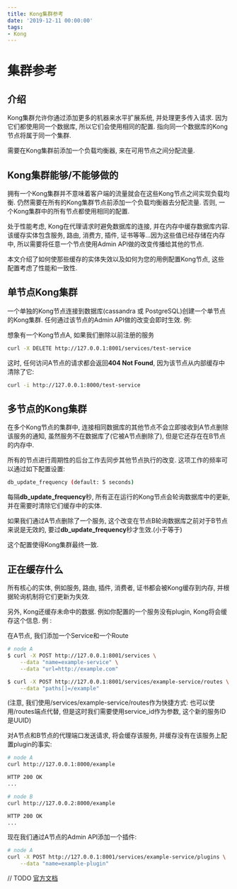 ```yaml
---
title: Kong集群参考
date: '2019-12-11 00:00:00'
tags:
- Kong
---
```

# 集群参考

## 介绍

Kong集群允许你通过添加更多的机器来水平扩展系统, 并处理更多传入请求. 因为它们都使用同一个数据库, 所以它们会使用相同的配置. 指向同一个数据库的Kong节点将属于同一个集群.

需要在Kong集群前添加一个负载均衡器, 来在可用节点之间分配流量.

## Kong集群能够/不能够做的
拥有一个Kong集群并不意味着客户端的流量就会在这些Kong节点之间实现负载均衡. 仍然需要在所有的Kong集群节点前添加一个负载均衡器去分配流量. 否则, 一个Kong集群中的所有节点都使用相同的配置.

处于性能考虑, Kong在代理请求时避免数据库的连接, 并在内存中缓存数据库内容. 该缓存实体包含服务, 路由, 消费方, 插件, 证书等等...因为这些值已经存储在内存中, 所以需要将任意一个节点使用Admin API做的改变传播给其他的节点.

本文介绍了如何使那些缓存的实体失效以及如何为您的用例配置Kong节点, 这些配置考虑了性能和一致性.

## 单节点Kong集群

一个单独的Kong节点连接到数据库(cassandra 或 PostgreSQL)创建一个单节点的Kong集群. 任何通过该节点的Admin API做的改变会即时生效. 例: 

想象有一个Kong节点A, 如果我们删除以前注册的服务
```bash
curl -X DELETE http://127.0.0.1:8001/services/test-service
```
这时, 任何访问A节点的请求都会返回**404 Not Found**, 因为该节点从内部缓存中清除了它:
```bash
curl -i http://127.0.0.1:8000/test-service
```

## 多节点的Kong集群

在多个Kong节点的集群中, 连接相同数据库的其他节点不会立即接收到A节点删除该服务的通知, 虽然服务不在数据库了(它被A节点删除了), 但是它还存在在B节点的内存中.

所有的节点进行周期性的后台工作去同步其他节点执行的改变. 这项工作的频率可以通过如下配置设置: 

```bash
db_update_frequency (default: 5 seconds)
```

每隔**db_update_frequency**秒, 所有正在运行的Kong节点会轮询数据库中的更新, 并在需要时清除它们缓存中的实体.

如果我们通过A节点删除了一个服务, 这个改变在节点B轮询数据库之前对于B节点来说是无效的, 要过**db_update_frequency**秒才生效.(小于等于)

这个配置使得Kong集群最终一致.

## 正在缓存什么

所有核心的实体, 例如服务, 路由, 插件, 消费者, 证书都会被Kong缓存到内存, 并根据轮询机制将它们更新为失效. 

另外, Kong还缓存未命中的数据. 例如你配置的一个服务没有plugin, Kong将会缓存这个信息. 例 : 

在A节点, 我们添加一个Service和一个Route
```bash
# node A
$ curl -X POST http://127.0.0.1:8001/services \
    --data "name=example-service" \
    --data "url=http://example.com"

$ curl -X POST http://127.0.0.1:8001/services/example-service/routes \
    --data "paths[]=/example"
```

(注意, 我们使用/services/example-service/routes作为快捷方式: 也可以使用/routes端点代替, 但是这时我们需要使用service_id作为参数, 这个新的服务ID是UUID)

对A节点和B节点的代理端口发送请求, 将会缓存该服务, 并缓存没有在该服务上配置plugin的事实: 
```bash
# node A
curl http://127.0.0.1:8000/example

HTTP 200 OK
...
```

```bash
# node B
curl http://127.0.0.2:8000/example

HTTP 200 OK
...
```

现在我们通过A节点的Admin API添加一个插件:
```bash
# node A
curl -X POST http://127.0.0.1:8001/services/example-service/plugins \
    --data "name=example-plugin"
```
// TODO [官方文档](https://docs.konghq.com/1.4.x/clustering/#what-is-being-cached)
